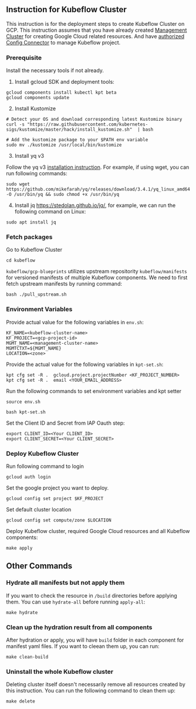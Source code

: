## Instruction for Kubeflow Cluster

This instruction is for the deployment steps to create Kubeflow Cluster on GCP. This instruction assumes that you have already created [Management Cluster](../management/README.md) for creating Google Cloud related resources. And have [authorized Config Connector](https://www.kubeflow.org/docs/distributions/gke/deploy/management-setup/#authorize-cloud-config-connector-for-each-managed-project) to manage Kubeflow project.

### Prerequisite


Install the necessary tools if not already.

1. Install gcloud SDK and deployment tools:

```
gcloud components install kubectl kpt beta
gcloud components update
```

2. Install Kustomize

```
# Detect your OS and download corresponding latest Kustomize binary
curl -s "https://raw.githubusercontent.com/kubernetes-sigs/kustomize/master/hack/install_kustomize.sh"  | bash

# Add the kustomize package to your $PATH env variable
sudo mv ./kustomize /usr/local/bin/kustomize
```

3. Install yq v3

Follow the yq v3 [installation instruction](https://github.com/mikefarah/yq#install). For example, if using wget, you can run following commands: 

```
sudo wget https://github.com/mikefarah/yq/releases/download/3.4.1/yq_linux_amd64 -O /usr/bin/yq && sudo chmod +x /usr/bin/yq
```

4. Install jq https://stedolan.github.io/jq/, for example, we can run the following command on Linux:

```
sudo apt install jq
```

### Fetch packages

Go to Kubeflow Cluster

```
cd kubeflow
```

`kubeflow/gcp-blueprints` utilizes upstream repositority `kubeflow/manifests` for versioned manifests of multiple Kubeflow components. We need to first fetch upstream manifests by running command:

```
bash ./pull_upstream.sh
```


### Environment Variables



Provide actual value for the following variables in `env.sh`:

```
KF_NAME=<kubeflow-cluster-name>
KF_PROJECT=<gcp-project-id>
MGMT_NAME=<management-cluster-name>
MGMTCTXT=${MGMT_NAME}
LOCATION=<zone>
```

Provide the actual value for the following variables in `kpt-set.sh`:

```
kpt cfg set -R .  gcloud.project.projectNumber <KF_PROJECT_NUMBER>
kpt cfg set -R .  email <YOUR_EMAIL_ADDRESS>
```

Run the following commands to set environment variables and kpt setter

```
source env.sh
```

```
bash kpt-set.sh
```

Set the Client ID and Secret from IAP Oauth step:

```
export CLIENT_ID=<Your CLIENT_ID>
export CLIENT_SECRET=<Your CLIENT_SECRET>
```

### Deploy Kubeflow Cluster


Run following command to login

```
gcloud auth login
```


Set the google project you want to deploy.
```
gcloud config set project $KF_PROJECT
```


Set default cluster location
```
gcloud config set compute/zone $LOCATION
```

Deploy Kubeflow cluster, required Google Cloud resources and all Kubeflow components:

```
make apply
```

## Other Commands


### Hydrate all manifests but not apply them

If you want to check the resource in `/build` directories before applying them. You can use `hydrate-all` before running `apply-all`:

```
make hydrate
```

### Clean up the hydration result from all components

After hydration or apply, you will have `build` folder in each component for manifest yaml files. If you want to cleean them up, you can run:

```
make clean-build
```

### Uninstall the whole Kubeflow cluster

Deleting cluster itself doesn't necessarily remove all resources created by this instruction. You can run the following command to clean them up:

```
make delete
```
